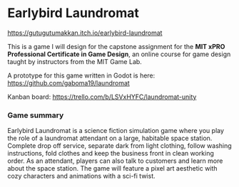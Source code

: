 # Earlybird Laundromat

https://gutugutumakkan.itch.io/earlybird-laundromat

This is a game I will design for the capstone assignment for the **MIT xPRO Professional Certificate in Game Design**, an online course for game design taught by instructors from the MIT Game Lab.

A prototype for this game written in Godot is here: https://github.com/gaboma19/laundromat

Kanban board: https://trello.com/b/LSVxHYFC/laundromat-unity

### Game summary
Earlybird Laundromat is a science fiction simulation game where you play the role of a laundromat attendant on a large, habitable space station. Complete drop off service, separate dark from light clothing, follow washing instructions, fold clothes and keep the business front in clean working order. As an attendant, players can also talk to customers and learn more about the space station. The game will feature a pixel art aesthetic with cozy characters and animations with a sci-fi twist.

